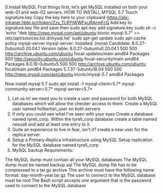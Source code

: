 0.Install MySQL First things first, let’s get MySQL installed on both your web-01 and web-02 servers.
HOW TO INSTALL MYSQL 5.7
Touch signature.key
Copy the key here to your clipboard-https://alx-intranet.hbtn.io/rltoken/Zzs_TLRYjWWFxjJRArmFcQ
Add key to signature.key file and save then
sudo apt-key add signature.key
sudo sh -c 'echo "deb http://repo.mysql.com/apt/ubuntu bionic mysql-5.7" >> /etc/apt/sources.list.d/mysql.list'
sudo apt-get update
sudo apt-cache policy mysql-server
mysql-server:
Installed: (none)
  Candidate: 8.0.27-0ubuntu0.20.04.1
  Version table:
     8.0.27-0ubuntu0.20.04.1 500
        500 http://archive.ubuntu.com/ubuntu focal-updates/main amd64 Packages
        500 http://security.ubuntu.com/ubuntu focal-security/main amd64 Packages
     8.0.19-0ubuntu5 500
        500 http://archive.ubuntu.com/ubuntu focal/main amd64 Packages
     5.7.37-1ubuntu18.04 500
        500 http://repo.mysql.com/apt/ubuntu bionic/mysql-5.7 amd64 Packages

Now install mysql 5.7
sudo apt install -f mysql-client=5.7* mysql-community-server=5.7* mysql-server=5.7*
1. Let us in!
we need you to create a user and password for both MySQL databases which will allow the checker access to them.
Create a MySQL user named holberton_user on both servers
2. If only you could see what I've seen with your eyes
Create a database named tyrell_corp.
Within the tyrell_corp database create a table named nexus6 and add at least one entry to it.
3. Quite an experience to live in fear, isn't it?
create a new user for the replica server.
4. Setup a Primary-Replica infrastructure using MySQL
Setup replication for the MySQL database named tyrell_corp
5. MySQL backup
Requirements:

The MySQL dump must contain all your MySQL databases
The MySQL dump must be named backup.sql
The MySQL dump file has to be compressed to a tar.gz archive
This archive must have the following name format: day-month-year.tar.gz
The user to connect to the MySQL database must be root
The Bash script accepts one argument that is the password used to connect to the MySQL database
